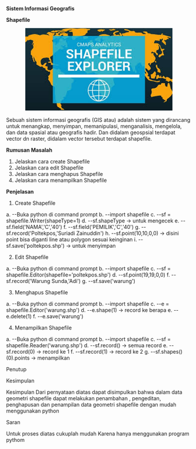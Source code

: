 **Sistem Informasi Geografis**

**Shapefile**

 <p align="center">
  <img src="../../img/shapefilee.jpg" width="400px">
</p>

Sebuah sistem informasi geografis (GIS atau) adalah sistem yang dirancang untuk menangkap, menyimpan, memanipulasi, menganalisis, mengelola, dan data spasial atau geografis hadir. Dan didalam geospsial terdapat  vector dn raster, didalam vector tersebut terdapat shapefile.

**Rumusan Masalah**

1. Jelaskan cara create Shapefile
2. Jelaskan cara edit Shapefile
3. Jelaskan cara menghapus Shapefile
4. Jelaskan cara menampilkan Shapefile

**Penjelasan**

1. Create Shapefile

a. --Buka python di command prompt
b. --import shapefile
c. --sf = shapefile.Writer(shapeType=1)
d. --sf.shapeType -&gt; untuk mengecek
e. --sf.field(&#39;NAMA&#39;,&#39;C&#39;,&#39;40&#39;)
f. --sf.field(&#39;PEMILIK&#39;,&#39;C&#39;,&#39;40&#39;)
g. --sf.record(&#39;Poltekpos,&#39;Suriadi Zainuddin&#39;)
h. --sf.point(10,10,0,0) -&gt; disini point bisa diganti line atau polygon sesuai keinginan
i. --sf.save(&#39;poltekpos.shp&#39;) -&gt; untuk menyimpan

2. Edit Shapefile

a. --Buka python di command prompt
b. --import shapefile
c. --sf = shapefile.Editor(shapefile=&#39;poltekpos.shp&#39;)
d. --sf.point(19,19,0,0)
f. --sf.record(&#39;Warung Sunda,&#39;Adi&#39;)
g. --sf.save(&#39;warung&#39;)

3. Menghapus Shapefile

a. --Buka python di command prompt
b. --import shapefile
c. --e = shapefile.Editor(&#39;warung.shp&#39;)
d. --e.shape(1) -&gt; record ke berapa
e. --e.delete(1)
f. --e.save(&#39;warung&#39;)

4. Menampilkan Shapefile


a. --Buka python di command prompt
b. --import shapefile
c. --sf = shapefile.Reader(&#39;warung.shp&#39;)
d. --sf.record() -&gt; semua record
e. --sf.record(0) -&gt; record ke 1
f. --sf.record(1) -&gt; record ke 2
g. --sf.shapes()(0).points -&gt; menampilkan

Penutup

Kesimpulan

Kesimpulan Dari pernyataan diatas dapat disimpulkan bahwa dalam data geometri shapefile dapat melakukan penambahan , pengeditan, penghapusan dan penampilan data geometri shapefile dengan mudah menggunakan python

Saran

Untuk proses diatas cukuplah mudah Karena hanya menggunakan program pythom